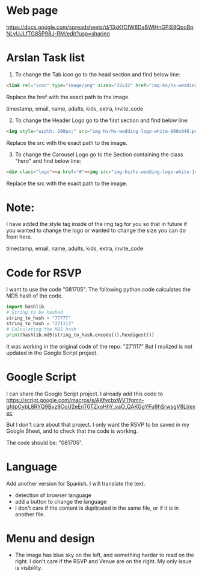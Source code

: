 # Web page

https://docs.google.com/spreadsheets/d/13xKfCfW6DaBWlHnGFiS9QpoBpNLyUJLfTG8SP98J-RM/edit?usp=sharing

# Arslan Task list

1. To change the Tab icon go to the head section and find below line:
```html
<link rel="icon" type="image/png" sizes="32x32" href="img-hs/hs-wedding-logo-white-192x203.png">
```
Replace the href with the exact path to the image.

timestamp, email, name, adults, kids, extra, invite_code	

2. To change the Header Logo go to the first section and find below line:
```html
<img style="width: 200px;" src="img-hs/hs-wedding-logo-white-800x946.png">
```
Replace the src with the exact path to the image.

3. To change the Carousel Logo go to the Section containing the class "hero" and find below line:
```html
<div class="logo"><a href="#"><img src="img-hs/hs-wedding-logo-white-146x154.png" alt="Logo"></a></div>
```
Replace the src with the exact path to the image.
# Note:
I have added the style tag inside of the img tag for you so that in future if you wanted to change the logo or wanted to change the size you can do from here.

timestamp, email, name, adults, kids, extra, invite_code

# Code for RSVP

I want to use the code "081705". The following python code calculates the MD5 hash of the code.

```python
import hashlib
# String to be hashed
string_to_hash = "77777"
string_to_hash = "271117"
# Calculating the MD5 hash
print(hashlib.md5(string_to_hash.encode()).hexdigest())
```

It was working in the original code of the repo: "271117"
But I realized is not updated in the Google Script project.

# Google Script

I can share the Google Script project. I already add this code to 
https://script.google.com/macros/s/AKfycbxWVTfgmn-gfdpCybL8RYQ9Bvz9CoU2eEnT0TZxoHhY_vaO_QAKGgYFu9hSrwsgV8Ll/exec

But I don't care about that project. I only want the RSVP to be saved in my Google Sheet, and to check that the code is working.

The code should be: "081705".

# Language

Add another version for Spanish. I will translate the text.

- detection of browser language
- add a button to change the language
- I don't care if the content is duplicated in the same file, or if it is in another file.

# Menu and design

- The image has blue sky on the left, and something harder to read on the right.
I don't care if the RSVP and Venue are on the right. My only issue is visibility.


